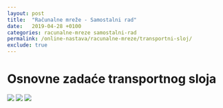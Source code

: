 ```yaml
---
layout: post
title:  "Računalne mreže - Samostalni rad"
date:   2019-04-28 +0100
categories: racunalne-mreze samostalni-rad
permalink: /online-nastava/racunalne-mreze/transportni-sloj/
exclude: true
---
```


# Osnovne zadaće transportnog sloja

<img src="https://drive.google.com/uc?export=view&id=1Th7ldzYVA0Pm9kILzLTViqbo6fx5DPRV">
<img src="https://drive.google.com/uc?export=view&id=1Tov5-J0gRjfy6y7ez4RARaWAbwcSs1fv">
<img src="https://drive.google.com/uc?export=view&id=1UIijIpzE3GxkcbueZatbTb1EebJrGFkz">